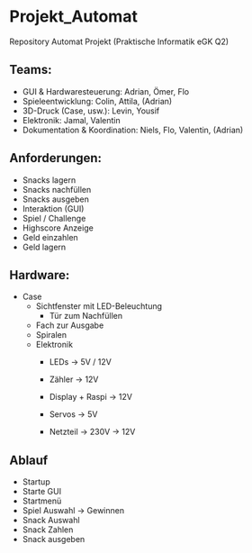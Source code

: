 # Projekt_Automat
Repository Automat Projekt (Praktische Informatik eGK Q2)


## Teams:
* GUI & Hardwaresteuerung: Adrian, Ömer, Flo
* Spieleentwicklung: Colin, Attila, (Adrian)
* 3D-Druck (Case, usw.): Levin, Yousif
* Elektronik: Jamal, Valentin
* Dokumentation & Koordination: Niels, Flo, Valentin, (Adrian)

## Anforderungen:
* Snacks lagern
* Snacks nachfüllen
* Snacks ausgeben
* Interaktion (GUI)
* Spiel / Challenge
* Highscore Anzeige
* Geld einzahlen
* Geld lagern

## Hardware:
* Case
  * Sichtfenster mit LED-Beleuchtung
	* Tür zum Nachfüllen
  * Fach zur Ausgabe
  * Spiralen
  * Elektronik
      * LEDs              -> 5V / 12V
      * Zähler            -> 12V
      * Display + Raspi   -> 12V
      * Servos            -> 5V
   
      * Netzteil          -> 230V -> 12V

## Ablauf
* Startup
* Starte GUI
* Startmenü
* Spiel Auswahl -> Gewinnen
* Snack Auswahl
* Snack Zahlen
* Snack ausgeben
   
